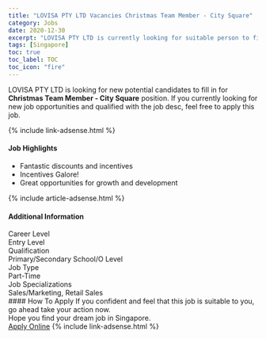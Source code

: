 ```yaml
---
title: "LOVISA PTY LTD Vacancies Christmas Team Member - City Square" 
category: Jobs 
date: 2020-12-30 
excerpt: "LOVISA PTY LTD is currently looking for suitable person to fill in the Christmas Team Member - City Square which positioned at Singapore" 
tags: [Singapore] 
toc: true 
toc_label: TOC 
toc_icon: "fire" 
--- 
```


<p>LOVISA PTY LTD is looking for new potential candidates to fill in for <b>Christmas Team Member - City Square</b> position. If you currently looking for new job opportunities and qualified with the job desc, feel free to apply this job.
</p>{% include link-adsense.html %} 
<div><div><div><h4>Job Highlights</h4></div></div><div><ul><li><div><div><div><div></div></div></div><div><span>Fantastic discounts and incentives</span></div></div></li><li><div><div><div><div></div></div></div><div><span>Incentives Galore!</span></div></div></li><li><div><div><div><div></div></div></div><div><span>Great opportunities for growth and development</span></div></div></li></ul></div></div> 
{% include article-adsense.html %} 
<div><div><div><h4>Additional Information</h4></div></div><div><div><div><div><div><div><div><div><span>Career Level</span></div></div><div><span>Entry Level</span></div></div></div></div><div><div><div><div><div><span>Qualification</span></div></div><div><span>Primary/Secondary School/O Level</span></div></div></div></div><div><div><div><div><div><span>Job Type</span></div></div><div><span>Part-Time</span></div></div></div></div><div><div><div><div><div><span>Job Specializations</span></div></div><div><span>Sales/Marketing, Retail Sales</span></div></div></div></div></div></div></div></div> 
#### How To Apply 
If you confident and feel that this job is suitable to you, go ahead take your action now. <br/> 
Hope you find your dream job in Singapore. <br/> 
<a href="https://www.jobstreet.com.my/en/job/christmas-team-member-city-square-8249108/origin/sg?jobId=jobstreet-sg-job-8249108&sectionRank=1&token=0~ae1f7b13-bc91-4131-8492-e9c0a8fbdc58&fr=SRP%20View%20In%20New%20Ta" class="btn btn--info" target="_blank" rel="nofollow noopenner">Apply Online</a> 
{% include link-adsense.html %} 